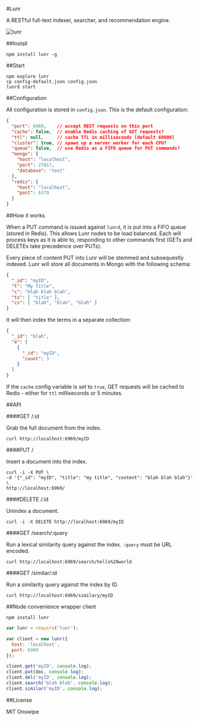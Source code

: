 #Lunr

A RESTful full-text indexer, searcher, and recommendation engine.

![lunr](http://www.panoramas.dk/moon/hasselblad.jpg)

##Install

    npm install lunr -g

##Start

    npm explore lunr
    cp config-default.json config.json
    lunrd start

##Configuration

All configuration is stored in `config.json`. This is the default configuration:

````json
{
  "port": 6969,    // accept REST requests on this port
  "cache": false,  // enable Redis caching of GET requests?
  "ttl": null,     // cache TTL in milliseconds [default 60000]
  "cluster": true, // spawn up a server worker for each CPU?
  "queue": false,  // use Redis as a FIFO queue for PUT commands?
  "mongo": {
    "host": "localhost",
    "port": 27017,
    "database": "test"
  },
  "redis": {
    "host": "localhost",
    "post": 6379
  }
}
````

##How it works

When a PUT command is issued against `lunrd`, it is put into a FIFO queue (stored in Redis).
This allows Lunr nodes to be load balanced. Each will process keys as it is able to,
responding to other commands first (GETs and DELETEs take precedence over PUTs).

Every piece of content PUT into Lunr will be stemmed and subsequestly indexed.
Lunr will store all documents in Mongo with the following schema:

````json
{
  "_id": "myID",
  "t": "My Title",
  "c": "blah blah blah",
  "ts": [ "title" ],
  "cs": [ "blah", "blah", "blah" ]
}
````

It will then index the terms in a separate collection:

````json
{
  "_id": "blah",
  "e": [
    {
      "_id": "myID",
      "count": 3
    }
  ]
}
````

If the `cache` config variable is set to `true`, GET requests will be cached to Redis -
either for `ttl` milliseconds or 5 minutes.

##API

####GET /:id

Grab the full document from the index.

    curl http://localhost:6969/myID

####PUT /

Insert a document into the index.

    curl -i -X PUT \
    -d '{"_id": "myID", "title": "my title", "content": "blah blah blah"}' \
    http://localhost:6969/

####DELETE /:id

Unindex a document.

    curl -i -X DELETE http://localhost:6969/myID

####GET /search/:query

Run a lexical similarity query against the index. `:query` must be URL encoded.

    curl http://localhost:6969/search/hello%20world

####GET /similar/:id

Run a similarity query against the index by ID.

    curl http://localhost:6969/similary/myID

##Node convenience wrapper client

    npm install lunr


````javascript
var lunr = require('lunr');

var client = new lunr({
  host: 'localhost',
  port: 6969
});

client.get('myID', console.log);
client.put(doc, console.log);
client.del('myID', console.log);
client.search('blah blah', console.log);
client.similar('myID', console.log);
````

##License

MIT Onswipe
